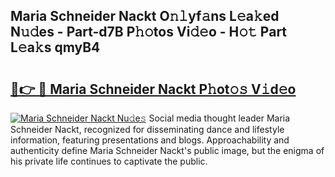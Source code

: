 ## Maria Schneider Nackt O𝚗𝚕yf𝚊ns L𝚎a𝚔ed N𝚞𝚍es - Part-d7B P𝚑𝚘tos Vi𝚍𝚎o - H𝚘𝚝 Part L𝚎a𝚔s qmyB4

# <h2><a href="http://kf6pomw.oniu.top/?m=Maria+Schneider+Nackt">🔗👉 🔴 Maria Schneider Nackt P𝚑ot𝚘𝚜 V𝚒d𝚎o</a></h2>

[![Maria Schneider Nackt Nu𝚍e𝚜](https://i.imgur.com/0qMVB7G.gif)](http://kf6pomw.oniu.top/?m=Maria+Schneider+Nackt)
Social media thought leader Maria Schneider Nackt, recognized for disseminating dance and lifestyle information, featuring presentations and blogs. Approachability and authenticity define Maria Schneider Nackt's public image, but the enigma of his private life continues to captivate the public.  
